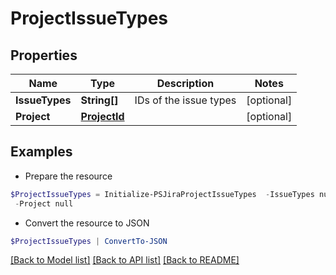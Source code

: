 # ProjectIssueTypes
## Properties

Name | Type | Description | Notes
------------ | ------------- | ------------- | -------------
**IssueTypes** | **String[]** | IDs of the issue types | [optional] 
**Project** | [**ProjectId**](ProjectId.md) |  | [optional] 

## Examples

- Prepare the resource
```powershell
$ProjectIssueTypes = Initialize-PSJiraProjectIssueTypes  -IssueTypes null `
 -Project null
```

- Convert the resource to JSON
```powershell
$ProjectIssueTypes | ConvertTo-JSON
```

[[Back to Model list]](../README.md#documentation-for-models) [[Back to API list]](../README.md#documentation-for-api-endpoints) [[Back to README]](../README.md)

